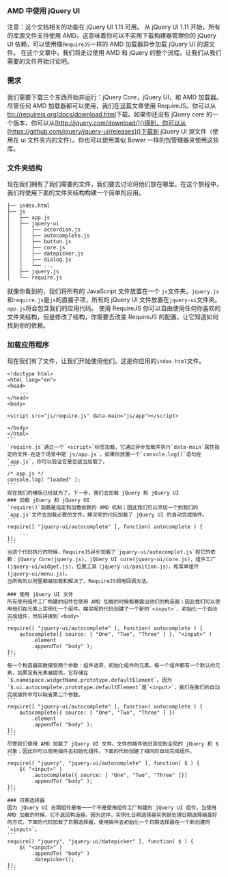### AMD 中使用 jQuery UI
注意：这个文档相关的功能在 jQuery UI 1.11 可用。
从 jQuery UI 1.11 开始，所有的库源文件支持使用 AMD。这意味着你可以不实用下载构建器管理你的 jQuery UI 依赖，可以使用像`RequireJS`一样的 AMD 加载器异步加载 jQuery UI 的源文件。
在这个文章中，我们将走过使用 AMD 和 jQuery 的整个流程。让我们从我们需要的文件开始讨论吧。
### 需求
我们需要下载三个东西开始并运行：jQuery Core，jQuery UI，和 AMD 加载器。
尽管任何 AMD 加载器都可以使用，我们在这篇文章使用 RequireJS。你可以从[ttp://requirejs.org/docs/download.html]()下载。如果你还没有 jQuery core 的一个版本，你可以从[http://jquery.com/download/]()得到，你可以从[https://github.com/jquery/jquery-ui/releases]()下载到 jQuery UI 源文件（使用在 ui 文件夹内的文件）。你也可以使用类似 Bower 一样的包管理器来使用这些库。
### 文件夹结构
现在我们拥有了我们需要的文件，我们要去讨论将他们放在哪里。在这个旅程中，我们将使用下面的文件夹结构构建一个简单的应用。
```
├── index.html
├── js
│   ├── app.js
│   ├── jquery-ui
│   │   ├── accordion.js
│   │   ├── autocomplete.js
│   │   ├── button.js
│   │   ├── core.js
│   │   ├── datepicker.js
│   │   ├── dialog.js
│   │   └── ...
│   ├── jquery.js
│   └── require.js
```
就像你看到的，我们将所有的 JavaScript 文件放置在一个 `js`文件夹。`jquery.js`和`require.js`是`js`的直接子项，所有的 jQuery UI 文件放置在`jquery-ui`文件夹。`app.js`将会包含我们的应用代码。
使用 RequireJS 你可以自由使用任何你喜欢的文件夹结构，但是修改了结构，你需要去改变 RequireJS 的配置，让它知道如何找到你的依赖。
### 加载应用程序
现在我们有了文件，让我们开始使用他们。这是你应用的`index.html`文件。
````
<!doctype html>
<html lang="en">
<head>
    ...
</head>
<body>
 
<script src="js/require.js" data-main="js/app"></script>
 
</body>
</html>
```
`require.js`通过一个`<script>`标签加载，它通过异步加载并执行`data-main`属性指定的文件-在这个场景中是`js/app.js`。如果你放置一个`console.log()`语句在`app.js`，你可以验证它是否适当加载了。
```
/* app.js */
console.log( "loaded" );
```
现在我们的模版已经就为了。下一步，我们去加载 jQuery 和 jQuery UI
### 加载 jQuery 和 jQuery UI
`require()`函数是指定和加载依赖的 AMD 机制；因此我们可以添加一个到我们的`app.js`文件去加载必要的文件。瞎买呢的代码加载了 jQuery UI 的自动完成插件。
```
require([ "jquery-ui/autocomplete" ], function( autocomplete ) {
    ...
});
```
当这个代码执行的时候，RequireJS异步加载了`jquery-ui/autocomplet.js`和它的依赖：jQuery Core(jquery.js)，jQUery UI core(jquery-ui/core.js)，组件工厂(jquery-ui/widget.js)，位置工具（jquery-ui/position.js），和菜单组件(jquery-ui/menu.js)。
当所有的以阿里都被加载和解决了，RequireJS调用回调方法。

### 使用 jQuery UI 文件
所有使用组件工厂构建的组件在使用 AMD 加载的时候都暴露出他们的构造器；因此我们可以使用他们在元素上实例化一个组件。瞎买呢的代码创建了一个新的`<input>`，初始化一个自动完成组件，然后拼接到`<body>`
```
require([ "jquery-ui/autocomplete" ], function( autocomplete ) {
    autocomplete({ source: [ "One", "Two", "Three" ] }, "<input>" )
        .element
        .appendTo( "body" );
});
```
每一个构造器函数接受两个参数：组件选项，初始化组件的元素。每一个组件都有一个默认的元素，如果没有元素被提供，它存储在`$.namespace.widgetName.prototype.defaultElement`。因为`$.ui.autocomplete.prototype.defaultElement`是`<input>`，我们在我们的自动完成插件中可以缺省第二个参数。
```
require([ "jquery-ui/autocomplete" ], function( autocomplete ) {
    autocomplete({ source: [ "One", "Two", "Three" ] })
        .element
        .appendTo( "body" );
});
```
尽管我们使用 AMD 加载了 jQuery UI 文件。文件的插件依旧添加到全局的 jQuery 和 $ 对象；因此你可以使用插件去初始化组件。下面的代码创建了相同的自动完成组件。
```
require([ "jquery", "jquery-ui/autocomplete" ], function( $ ) {
    $( "<input>" )
        .autocomplete({ source: [ "One", "Two", "Three" ]})
        .appendTo( "body" );
});
```
### 日期选择器
因为 jQuery UI 日期组件是唯一一个不是使用组件工厂构建的 jQuery UI 组件，当使用 AMD 加载的时候，它不返回构造器。因为这样，实例化日期选择器实例是处理日期选择器最好的方式。下面的代码加载了日期选择器，使用插件去初始化一个日期选择器在一个新创建的`<input>`。
```
require([ "jquery", "jquery-ui/datepicker" ], function( $ ) {
    $( "<input>" )
        .appendTo( "body" )
        .datepicker();
});
```